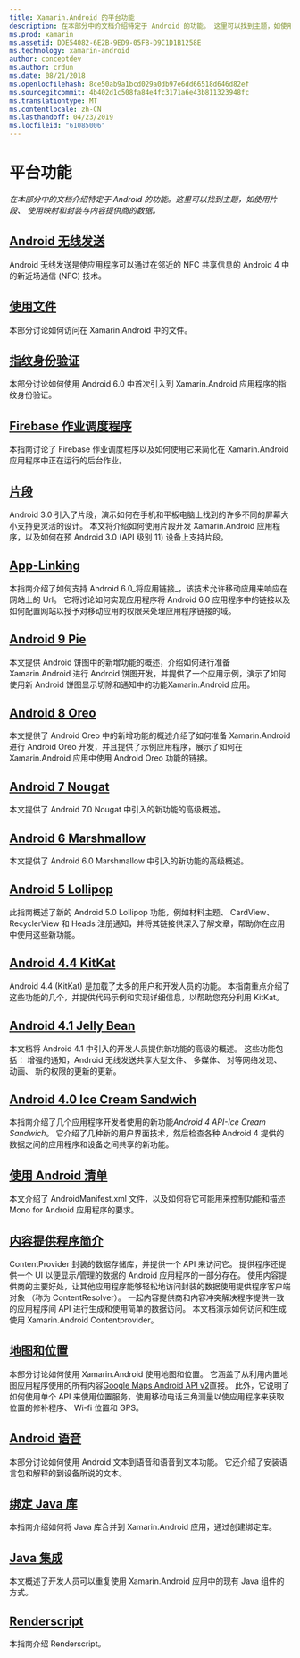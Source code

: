 ```yaml
---
title: Xamarin.Android 的平台功能
description: 在本部分中的文档介绍特定于 Android 的功能。 这里可以找到主题，如使用片段、 使用映射和封装与内容提供商的数据。
ms.prod: xamarin
ms.assetid: DDE54082-6E2B-9ED9-05FB-D9C1D1B1258E
ms.technology: xamarin-android
author: conceptdev
ms.author: crdun
ms.date: 08/21/2018
ms.openlocfilehash: 8ce50ab9a1bcd029a0db97e6dd66518d646d82ef
ms.sourcegitcommit: 4b402d1c508fa84e4fc3171a6e43b811323948fc
ms.translationtype: MT
ms.contentlocale: zh-CN
ms.lasthandoff: 04/23/2019
ms.locfileid: "61085006"
---
```

# <a name="platform-features"></a>平台功能

_在本部分中的文档介绍特定于 Android 的功能。这里可以找到主题，如使用片段、 使用映射和封装与内容提供商的数据。_

## <a name="android-beamandroidplatformandroid-beammd"></a>[Android 无线发送](~/android/platform/android-beam.md)

Android 无线发送是使应用程序可以通过在邻近的 NFC 共享信息的 Android 4 中的新近场通信 (NFC) 技术。

## <a name="working-with-filesandroidplatformfilesindexmd"></a>[使用文件](~/android/platform/files/index.md)

本部分讨论如何访问在 Xamarin.Android 中的文件。

## <a name="fingerprint-authenticationandroidplatformfingerprint-authenticationindexmd"></a>[指纹身份验证](~/android/platform/fingerprint-authentication/index.md)

本部分讨论如何使用 Android 6.0 中首次引入到 Xamarin.Android 应用程序的指纹身份验证。


## <a name="firebase-job-dispatcherandroidplatformfirebase-job-dispatchermd"></a>[Firebase 作业调度程序](~/android/platform/firebase-job-dispatcher.md)

本指南讨论了 Firebase 作业调度程序以及如何使用它来简化在 Xamarin.Android 应用程序中正在运行的后台作业。

##  <a name="fragmentsandroidplatformfragmentsindexmd"></a>[片段](~/android/platform/fragments/index.md)

Android 3.0 引入了片段，演示如何在手机和平板电脑上找到的许多不同的屏幕大小支持更灵活的设计。 本文将介绍如何使用片段开发 Xamarin.Android 应用程序，以及如何在预 Android 3.0 (API 级别 11) 设备上支持片段。



## <a name="app-linkingandroidplatformapp-linkingmd"></a>[App-Linking](~/android/platform/app-linking.md)

本指南介绍了如何支持 Android 6.0_将应用链接_，该技术允许移动应用来响应在网站上的 Url。 它将讨论如何实现应用程序将 Android 6.0 应用程序中的链接以及如何配置网站以授予对移动应用的权限来处理应用程序链接的域。


##  <a name="android-9-pieandroidplatformpiemd"></a>[Android 9 Pie](~/android/platform/pie.md)

本文提供 Android 饼图中的新增功能的概述，介绍如何进行准备 Xamarin.Android 进行 Android 饼图开发，并提供了一个应用示例，演示了如何使用新 Android 饼图显示切除和通知中的功能Xamarin.Android 应用。


##  <a name="android-8-oreoandroidplatformoreomd"></a>[Android 8 Oreo](~/android/platform/oreo.md)

本文提供了 Android Oreo 中的新增功能的概述介绍了如何准备 Xamarin.Android 进行 Android Oreo 开发，并且提供了示例应用程序，展示了如何在 Xamarin.Android 应用中使用 Android Oreo 功能的链接。



##  <a name="android-7-nougatandroidplatformnougatmd"></a>[Android 7 Nougat](~/android/platform/nougat.md)

本文提供了 Android 7.0 Nougat 中引入的新功能的高级概述。




##  <a name="android-6-marshmallowandroidplatformmarshmallowmd"></a>[Android 6 Marshmallow](~/android/platform/marshmallow.md)

本文提供了 Android 6.0 Marshmallow 中引入的新功能的高级概述。




##  <a name="android-5-lollipopandroidplatformlollipopmd"></a>[Android 5 Lollipop](~/android/platform/lollipop.md)

此指南概述了新的 Android 5.0 Lollipop 功能，例如材料主题、 CardView、 RecyclerView 和 Heads 注册通知，并将其链接供深入了解文章，帮助你在应用中使用这些新功能。



##  <a name="android-44-kitkatandroidplatformkitkatmd"></a>[Android 4.4 KitKat](~/android/platform/kitkat.md)

Android 4.4 (KitKat) 是加载了太多的用户和开发人员的功能。 本指南重点介绍了这些功能的几个，并提供代码示例和实现详细信息，以帮助您充分利用 KitKat。




##  <a name="android-41-jelly-beanandroidplatformjelly-beanmd"></a>[Android 4.1 Jelly Bean](~/android/platform/jelly-bean.md)

本文档将 Android 4.1 中引入的开发人员提供新功能的高级的概述。 这些功能包括： 增强的通知，Android 无线发送共享大型文件、 多媒体、 对等网络发现、 动画、 新的权限的更新的更新。



##  <a name="android-40-ice-cream-sandwichandroidplatformice-cream-sandwichmd"></a>[Android 4.0 Ice Cream Sandwich](~/android/platform/ice-cream-sandwich.md)

本指南介绍了几个应用程序开发者使用的新功能*Android 4 API-Ice Cream Sandwich*。
它介绍了几种新的用户界面技术，然后检查各种 Android 4 提供的数据之间的应用程序和设备之间共享的新功能。


##  <a name="working-with-the-android-manifestandroid-manifestmd"></a>[使用 Android 清单](android-manifest.md)

本文介绍了 AndroidManifest.xml 文件，以及如何将它可能用来控制功能和描述 Mono for Android 应用程序的要求。


##  <a name="introduction-to-content-providersandroidplatformcontent-providersindexmd"></a>[内容提供程序简介](~/android/platform/content-providers/index.md)

ContentProvider 封装的数据存储库，并提供一个 API 来访问它。 提供程序还提供一个 UI 以便显示/管理的数据的 Android 应用程序的一部分存在。 使用内容提供商的主要好处，让其他应用程序能够轻松地访问封装的数据使用提供程序客户端对象 （称为 ContentResolver）。 一起内容提供商和内容冲突解决程序提供一致的应用程序间 API 进行生成和使用简单的数据访问。 本文档演示如何访问和生成使用 Xamarin.Android Contentprovider。



##  <a name="maps-and-locationandroidplatformmaps-and-locationindexmd"></a>[地图和位置](~/android/platform/maps-and-location/index.md)

本部分讨论如何使用 Xamarin.Android 使用地图和位置。 它涵盖了从利用内置地图应用程序使用的所有内容[Google Maps Android API v2](https://developers.google.com/maps/documentation/android/)直接。 此外，它说明了如何使用单个 API 来使用位置服务，使用移动电话三角测量以使应用程序来获取位置的修补程序、 Wi-fi 位置和 GPS。



## <a name="android-speechandroidplatformspeechmd"></a>[Android 语音](~/android/platform/speech.md)

本部分讨论如何使用 Android 文本到语音和语音到文本功能。 它还介绍了安装语言包和解释的到设备所说的文本。


##  <a name="binding-a-java-librarybinding-java-libraryindexmd"></a>[绑定 Java 库](binding-java-library/index.md)

本指南介绍如何将 Java 库合并到 Xamarin.Android 应用，通过创建绑定库。

##  <a name="java-integrationjava-integrationindexmd"></a>[Java 集成](java-integration/index.md)

本文概述了开发人员可以重复使用 Xamarin.Android 应用中的现有 Java 组件的方式。

##  <a name="renderscriptrenderscriptmd"></a>[Renderscript](renderscript.md)

本指南介绍 Renderscript。
